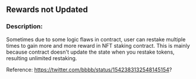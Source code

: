## Rewards not Updated

### Description:
Sometimes due to some logic flaws in contract, user can restake multiple times to gain more and more reward in NFT staking contract. This is mainly because contract doesn't update the state when you restake tokens, resulting unlimited restaking.

Reference:
https://twitter.com/bbbb/status/1542383132548145154?